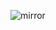 ![mirror](https://github.com/CarlosRodriguess/ERCF-M/assets/28500698/852a8641-e09a-4bd9-9022-d92c6f3f3d76)

